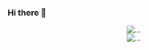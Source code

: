 ### Hi there 👋

<div style="display: flex; justify-content: center;">
  <div style="display: flex; flex-direction: column; justify-content:center;">
    <img alt="..." src="https://github-readme-stats.vercel.app/api?username=qvarkk&hide=issues,prs&theme=monokai&locale=ja">
    <img alt="..." src="https://github-readme-stats.vercel.app/api/pin/?username=qvarkk&repo=the_path&theme=monokai&locale=ja">
  </div>
